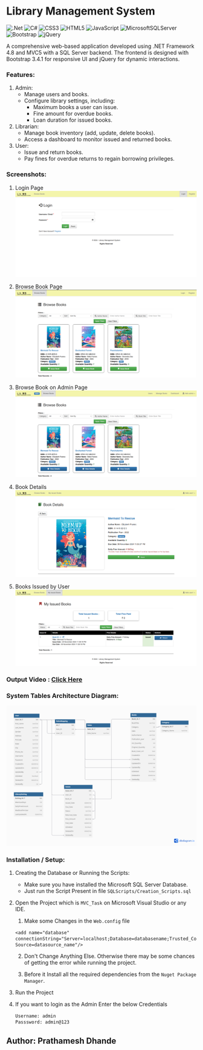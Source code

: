 # Library Management System

![.Net](https://img.shields.io/badge/.NET-5C2D91?style=for-the-badge&logo=.net&logoColor=white)
![C#](https://img.shields.io/badge/c%23-%23239120.svg?style=for-the-badge&logo=csharp&logoColor=white)
![CSS3](https://img.shields.io/badge/css3-%231572B6.svg?style=for-the-badge&logo=css3&logoColor=white)
![HTML5](https://img.shields.io/badge/html5-%23E34F26.svg?style=for-the-badge&logo=html5&logoColor=white)
![JavaScript](https://img.shields.io/badge/javascript-%23323330.svg?style=for-the-badge&logo=javascript&logoColor=%23F7DF1E)
![MicrosoftSQLServer](https://img.shields.io/badge/Microsoft%20SQL%20Server-CC2927?style=for-the-badge&logo=microsoft%20sql%20server&logoColor=white)
![Bootstrap](https://img.shields.io/badge/bootstrap-%238511FA.svg?style=for-the-badge&logo=bootstrap&logoColor=white)
![jQuery](https://img.shields.io/badge/jquery-%230769AD.svg?style=for-the-badge&logo=jquery&logoColor=white)

A comprehensive web-based application developed using .NET Framework 4.8 and MVC5 with a SQL Server backend. The frontend is designed with Bootstrap 3.4.1 for responsive UI and jQuery for dynamic interactions.

### Features:

1. Admin:
   - Manage users and books.
   - Configure library settings, including:
     - Maximum books a user can issue.
     - Fine amount for overdue books.
     - Loan duration for issued books.
2. Librarian:
   - Manage book inventory (add, update, delete books).
   - Access a dashboard to monitor issued and returned books.
3. User:
   - Issue and return books.
   - Pay fines for overdue returns to regain borrowing privileges.

### Screenshots:

1. Login Page
   ![Login](./Images/ss1.png)

2. Browse Book Page
   ![Browse Book](./Images/ss2.png)

3. Browse Book on Admin Page
   ![Browse Book Admin Page](./Images/ss3.png)

4. Book Details
   ![Book Details](./Images/ss4.png)

5. Books Issued by User
   ![Books Issued by User](./Images/ss5.png)

### Output Video : [Click Here](https://www.youtube.com)

### System Tables Architecture Diagram:

![Database Diagram](./Images/dbdiagram.png)

### Installation / Setup:

1. Creating the Database or Running the Scripts:
    - Make sure you have installed the Microsoft SQL Server Database. 
    - Just run the Script Present in file `SQLScripts/Creation_Scripts.sql`

2. Open the Project which is `MVC_Task` on Microsoft Visual Studio or any IDE. 

    1. Make some Changes in the `Web.config` file

    ```
    <add name="database" connectionString="Server=localhost;Database=databasename;Trusted_Connection=true;TrustServerCertificate=True;Data Source=datasource_name"/>

    ```

    2. Don't Change Anything Else. Otherwise there may be some chances of getting the error while running the project.

    3. Before it Install all the required dependencies from the `Nuget Package Manager`.

3. Run the Project 
4. If you want to login as the Admin Enter the below Credentials
    ```
    Username: admin
    Passsword: admin@123
    ```



## Author: Prathamesh Dhande
